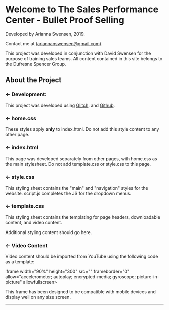 Welcome to The Sales Performance Center - Bullet Proof Selling
=================

Developed by Arianna Swensen, 2019. 

Contact me at (ariannanswensen@gmail.com).

This project was developed in conjunction with David Swensen for the purpose of training sales teams. 
All content contained in this site belongs to the Dufresne Spencer Group. 




About the Project
------------

### ← Development:

This project was developed using [Glitch](https://glitch.com/). and [Github](https://github.com/).


### ← home.css

These styles apply **only** to index.html. Do not add this style content to any other page.

### ← index.html

This page was developed separately from other pages, with home.css as the main stylesheet. 
Do not add template.css or style.css to this page.

### ← style.css

This styling sheet contains the "main" and "navigation" styles for the website. script.js completes the JS for the dropdown menus.

### ← template.css

This styling sheet contains the templating for page headers, downloadable content, and video content.

Additional styling content should go here.

### ← Video Content

Video content should be imported from YouTube using the following code as a template:

  iframe width="90%" height="300" src="<!--your video embed link goes here -->" frameborder="0" allow="accelerometer; autoplay; encrypted-media; gyroscope; picture-in-picture" allowfullscreen></iframe> 

This frame has been designed to be compatible with mobile devices and display well on any size screen.


-------------------


